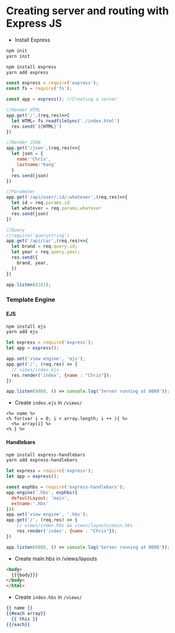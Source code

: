 # Creating server and routing with Express JS
  - Install Express

```bash
npm init
yarn init

npm install express
yarn add express
```

```js
const express = require('express');
const fs = require('fs');

const app = express(); //Creating a server

//Render HTML
app.get('/',(req,res)=>{
  let HTML= fs.readfileSync('./index.html')
  res.send(`${HTML}`)
})

//Render JSON
app.get('/json',(req,res)=>{
  let json = {
    name:'Chris',
    lastname:'Kang'
  }
  res.send(json)
})

//Parameter
app.get('/api/user/:id/:whatever',(req,res)=>{
  let id = req.params.id
  let whatever = req.params.whatever
  res.send(json)
})

//Query
//require('querystring')
app.get('/api/car',(req,res)=>{
  let brand = req.query.id;
  let year = req.query.year;
  res.send({
    brand, year,
  })
})

app.listen(8181);
```

### Template Engine

#### EJS
```bash
npm install ejs
yarn add ejs
```
```js
let express = require('express');
let app = express();

app.set('view engine', 'ejs');
app.get('/', (req,res) => {
  // views/index.ejs
  res.render('index', {name : "Chris"});
})

app.listen(8080, () => console.log('Server running at 8080'));
```

* Create `index.ejs` in `/views/`
```ejs
<%= name %>
<% for(var i = 0; i < array.length; i ++ ){ %>
  <%= array[i] %>
<% } %>
```

#### Handlebars
```bash
npm install express-handlebars
yarn add express-handlebars
```
```js
let express = require('express');
let app = express();

const exphbs = require('express-handlebars');
app.engine('.hbs', exphbs({
  defaultLayout: 'main',
  extname:'.hbs'
}))
app.set('view engine', '.hbs');
app.get('/', (req,res) => {
    // views/index.hbs && views/layouts/main.hbs
    res.render('index', {name : "Chris"});
})

app.listen(8080, () => console.log('Server running at 8080'));
```

* Create main.hbs in /views/layouts
```html
<body>
  {{{body}}}
</body>
</html>
```
* Create `index.hbs` in `/views/`
```hbs
{{ name }}
{{#each array}}
  {{ this }}
{{/each}}
```
